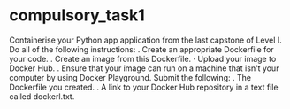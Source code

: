 # compulsory_task1

Containerise your Python app application from the last capstone of Level I. Do
all of the following instructions:
. Create an appropriate Dockerfile for your code.
. Create an image from this Dockerfile.
· Upload your image to Docker Hub.
. Ensure that your image can run on a machine that isn't your computer
by using Docker Playground.
Submit the following:
. The Dockerfile you created.
. A link to your Docker Hub repository in a text file called dockerl.txt.

